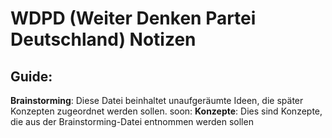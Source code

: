 # WDPD (Weiter Denken Partei Deutschland) Notizen

## Guide:
**Brainstorming**: Diese Datei beinhaltet unaufgeräumte Ideen, die später Konzepten zugeordnet werden sollen.
soon: **Konzepte**: Dies sind Konzepte, die aus der Brainstorming-Datei entnommen werden sollen